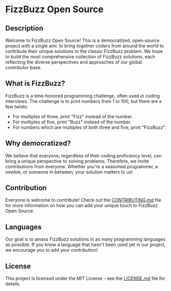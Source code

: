 # FizzBuzz Open Source

## Description

Welcome to FizzBuzz Open Source! This is a democratized, open-source project with a single aim: to bring together coders from around the world to contribute their unique solutions to the classic FizzBuzz problem. We hope to build the most comprehensive collection of FizzBuzz solutions, each reflecting the diverse perspectives and approaches of our global contributor base.

## What is FizzBuzz?

FizzBuzz is a time-honored programming challenge, often used in coding interviews. The challenge is to print numbers from 1 to 100, but there are a few twists:

- For multiples of three, print "Fizz" instead of the number.
- For multiples of five, print "Buzz" instead of the number.
- For numbers which are multiples of both three and five, print "FizzBuzz".

## Why democratized?

We believe that everyone, regardless of their coding proficiency level, can bring a unique perspective to solving problems. Therefore, we invite contributions from everyone. Whether you're a seasoned programmer, a newbie, or someone in between, your solution matters to us!

## Contribution

Everyone is welcome to contribute! Check out the [CONTRIBUTING.md](CONTRIBUTING.md) file for more information on how you can add your unique touch to FizzBuzz Open Source.

## Languages

Our goal is to amass FizzBuzz solutions in as many programming languages as possible. If you know a language that hasn't been used yet in our project, we encourage you to add your contribution!

## License

This project is licensed under the MIT License - see the [LICENSE.md](LICENSE.md) file for details.
